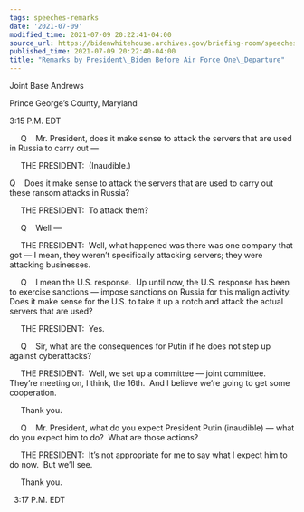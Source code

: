 ```yaml
---
tags: speeches-remarks
date: '2021-07-09'
modified_time: 2021-07-09 20:22:41-04:00
source_url: https://bidenwhitehouse.archives.gov/briefing-room/speeches-remarks/2021/07/09/remarks-by-president-biden-before-air-force-one-departure-5/
published_time: 2021-07-09 20:22:40-04:00
title: "Remarks by President\_Biden Before Air Force One\_Departure"
---
```

 
Joint Base Andrews

Prince George’s County, Maryland

3:15 P.M. EDT

     Q    Mr. President, does it make sense to attack the servers that
are used in Russia to carry out —

     THE PRESIDENT:  (Inaudible.)

Q    Does it make sense to attack the servers that are used to carry out
these ransom attacks in Russia?

     THE PRESIDENT:  To attack them?

     Q    Well —

     THE PRESIDENT:  Well, what happened was there was one company that
got — I mean, they weren’t specifically attacking servers; they were
attacking businesses.

     Q    I mean the U.S. response.  Up until now, the U.S. response has
been to exercise sanctions — impose sanctions on Russia for this malign
activity.  Does it make sense for the U.S. to take it up a notch and
attack the actual servers that are used?

     THE PRESIDENT:  Yes.

     Q    Sir, what are the consequences for Putin if he does not step
up against cyberattacks?

     THE PRESIDENT:  Well, we set up a committee — joint committee. 
They’re meeting on, I think, the 16th.  And I believe we’re going to get
some cooperation.

     Thank you.

     Q    Mr. President, what do you expect President Putin (inaudible)
— what do you expect him to do?  What are those actions?

     THE PRESIDENT:  It’s not appropriate for me to say what I expect
him to do now.  But we’ll see. 

     Thank you.

  3:17 P.M. EDT
